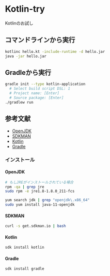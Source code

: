 # Kotlin-try
Kotlinのお試し

## コマンドラインから実行

```.sh
kotlinc hello.kt -include-runtime -d hello.jar
java -jar hello.jar
```

## Gradleから実行

```.sh
gradle init --type kotlin-application
  # Select build script DSL: 1
  # Project name: [Enter]
  # Source package: [Enter]
./gradlew run
```

## 参考文献

- [OpenJDK](https://openjdk.java.net/projects/jdk/11/)
- [SDKMAN](https://sdkman.io/)
- [Kotlin](https://dogwood008.github.io/kotlin-web-site-ja/)
- [Gradle](https://gradle.org/)

### インストール

#### OpenJDK

```.sh
# もしJREがインストールされている場合
rpm -qa | grep jre
sudo rpm -e jre1.8-1.8.0_211-fcs

yum search jdk | grep "openjdk\.x86_64"
sudo yum install java-11-openjdk
```

#### SDKMAN

```.sh
curl -s get.sdkman.io | bash
```

#### Kotlin

```.sh
sdk install kotlin
```

#### Gradle

```.sh
sdk install gradle
```
